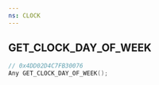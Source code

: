 ```yaml
---
ns: CLOCK
---
```

## GET_CLOCK_DAY_OF_WEEK

```c
// 0x4DD02D4C7FB30076
Any GET_CLOCK_DAY_OF_WEEK();
```

